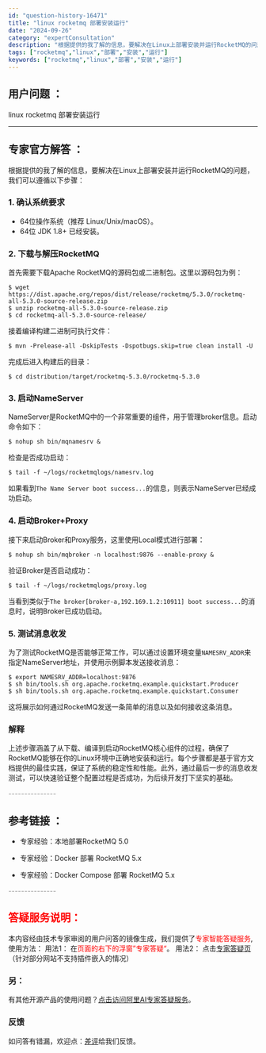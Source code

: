 ```yaml
---
id: "question-history-16471"
title: "linux rocketmq 部署安装运行"
date: "2024-09-26"
category: "expertConsultation"
description: "根据提供的我了解的信息，要解决在Linux上部署安装并运行RocketMQ的问题，我们可以遵循以下步骤：### 1. 确认系统要求- 64位操作系统（推荐 Linux/Unix/macOS）。- 64位 JDK 1.8+ 已经安装。### 2. 下载与解压RocketMQ首先需要下载Apache R"
tags: ["rocketmq","linux","部署","安装","运行"]
keywords: ["rocketmq","linux","部署","安装","运行"]
---
```


## 用户问题 ： 
 linux rocketmq 部署安装运行  

---------------
## 专家官方解答 ：

根据提供的我了解的信息，要解决在Linux上部署安装并运行RocketMQ的问题，我们可以遵循以下步骤：

### 1. 确认系统要求
- 64位操作系统（推荐 Linux/Unix/macOS）。
- 64位 JDK 1.8+ 已经安装。

### 2. 下载与解压RocketMQ
首先需要下载Apache RocketMQ的源码包或二进制包。这里以源码包为例：
```shell
$ wget https://dist.apache.org/repos/dist/release/rocketmq/5.3.0/rocketmq-all-5.3.0-source-release.zip
$ unzip rocketmq-all-5.3.0-source-release.zip
$ cd rocketmq-all-5.3.0-source-release/
```
接着编译构建二进制可执行文件：
```shell
$ mvn -Prelease-all -DskipTests -Dspotbugs.skip=true clean install -U
```
完成后进入构建后的目录：
```shell
$ cd distribution/target/rocketmq-5.3.0/rocketmq-5.3.0
```

### 3. 启动NameServer
NameServer是RocketMQ中的一个非常重要的组件，用于管理broker信息。启动命令如下：
```shell
$ nohup sh bin/mqnamesrv &
```
检查是否成功启动：
```shell
$ tail -f ~/logs/rocketmqlogs/namesrv.log
```
如果看到`The Name Server boot success...`的信息，则表示NameServer已经成功启动。

### 4. 启动Broker+Proxy
接下来启动Broker和Proxy服务，这里使用Local模式进行部署：
```shell
$ nohup sh bin/mqbroker -n localhost:9876 --enable-proxy &
```
验证Broker是否启动成功：
```shell
$ tail -f ~/logs/rocketmqlogs/proxy.log
```
当看到类似于`The broker[broker-a,192.169.1.2:10911] boot success...`的消息时，说明Broker已成功启动。

### 5. 测试消息收发
为了测试RocketMQ是否能够正常工作，可以通过设置环境变量`NAMESRV_ADDR`来指定NameServer地址，并使用示例脚本发送接收消息：
```shell
$ export NAMESRV_ADDR=localhost:9876
$ sh bin/tools.sh org.apache.rocketmq.example.quickstart.Producer
$ sh bin/tools.sh org.apache.rocketmq.example.quickstart.Consumer
```
这将展示如何通过RocketMQ发送一条简单的消息以及如何接收这条消息。

### 解释
上述步骤涵盖了从下载、编译到启动RocketMQ核心组件的过程，确保了RocketMQ能够在你的Linux环境中正确地安装和运行。每个步骤都是基于官方文档提供的最佳实践，保证了系统的稳定性和性能。此外，通过最后一步的消息收发测试，可以快速验证整个配置过程是否成功，为后续开发打下坚实的基础。


<font color="#949494">---------------</font> 


## 参考链接 ：

* 专家经验：本地部署RocketMQ 5.0 
 
 * 专家经验：Docker 部署 RocketMQ 5.x 
 
 * 专家经验：Docker Compose 部署 RocketMQ 5.x 


 <font color="#949494">---------------</font> 
 


## <font color="#FF0000">答疑服务说明：</font> 

本内容经由技术专家审阅的用户问答的镜像生成，我们提供了<font color="#FF0000">专家智能答疑服务</font>,使用方法：
用法1： 在<font color="#FF0000">页面的右下的浮窗”专家答疑“</font>。
用法2： 点击[专家答疑页](https://answer.opensource.alibaba.com/docs/intro)（针对部分网站不支持插件嵌入的情况）
### 另：


有其他开源产品的使用问题？[点击访问阿里AI专家答疑服务](https://answer.opensource.alibaba.com/docs/intro)。
### 反馈
如问答有错漏，欢迎点：[差评](https://ai.nacos.io/user/feedbackByEnhancerGradePOJOID?enhancerGradePOJOId=17245)给我们反馈。

